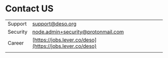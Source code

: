 # Contact US

|          |                                                          |
| -------- | -------------------------------------------------------- |
| Support  | support@deso.org                                         |
| Security | node.admin+security@protonmail.com                       |
| Career   | [https://jobs.lever.co/deso](https://jobs.lever.co/deso) |
|          |                                                          |
